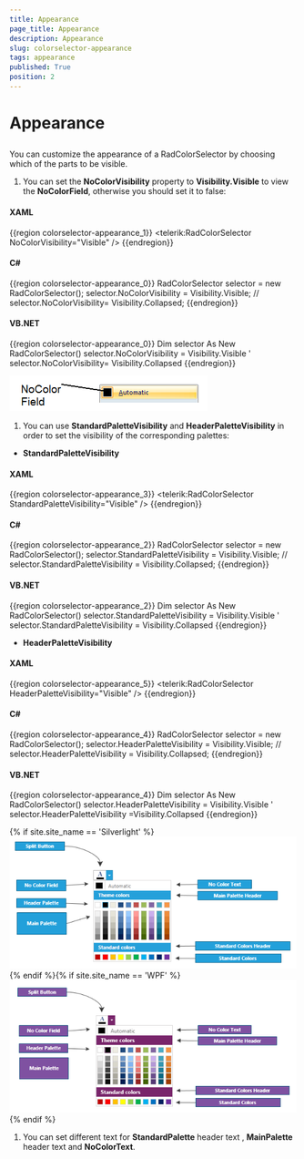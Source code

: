 ```yaml
---
title: Appearance
page_title: Appearance
description: Appearance
slug: colorselector-appearance
tags: appearance
published: True
position: 2
---
```


# Appearance



## 

You can customize the appearance of a RadColorSelector by choosing which of the parts to be visible.
				

1. You can set the __NoColorVisibility__ property to __Visibility.Visible__ to view the __NoColorField__, otherwise you should set it to false:
						

#### __XAML__

{{region colorselector-appearance_1}}
	        <telerik:RadColorSelector NoColorVisibility="Visible" />
	{{endregion}}



#### __C#__

{{region colorselector-appearance_0}}
	RadColorSelector selector = new RadColorSelector();
	selector.NoColorVisibility = Visibility.Visible;
	// selector.NoColorVisibility= Visibility.Collapsed;
	{{endregion}}



#### __VB.NET__

{{region colorselector-appearance_0}}
		Dim selector As New RadColorSelector()
		selector.NoColorVisibility = Visibility.Visible
		' selector.NoColorVisibility= Visibility.Collapsed
	{{endregion}}

![No Color Field](images/NoColorField.png)

1. You can use __StandardPaletteVisibility__ and __HeaderPaletteVisibility__ in order to set the visibility of the corresponding palettes:
						

* __StandardPaletteVisibility__

#### __XAML__

{{region colorselector-appearance_3}}
	        <telerik:RadColorSelector StandardPaletteVisibility="Visible" />
	{{endregion}}



#### __C#__

{{region colorselector-appearance_2}}
	RadColorSelector selector = new RadColorSelector();
	selector.StandardPaletteVisibility = Visibility.Visible;
	// selector.StandardPaletteVisibility = Visibility.Collapsed;
	{{endregion}}



#### __VB.NET__

{{region colorselector-appearance_2}}
		Dim selector As New RadColorSelector()
		selector.StandardPaletteVisibility = Visibility.Visible
		' selector.StandardPaletteVisibility = Visibility.Collapsed
	{{endregion}}


* __HeaderPaletteVisibility__

#### __XAML__

{{region colorselector-appearance_5}}
	        <telerik:RadColorSelector HeaderPaletteVisibility="Visible" />
	{{endregion}}



#### __C#__

{{region colorselector-appearance_4}}
	RadColorSelector selector = new RadColorSelector();
	selector.HeaderPaletteVisibility = Visibility.Visible;
	// selector.HeaderPaletteVisibility = Visibility.Collapsed;
	{{endregion}}



#### __VB.NET__

{{region colorselector-appearance_4}}
		Dim selector As New RadColorSelector()
		selector.HeaderPaletteVisibility = Visibility.Visible
		' selector.HeaderPaletteVisibility =Visibility.Collapsed
	{{endregion}}
    
{% if site.site_name == 'Silverlight' %}![Color Picker StructureSL](images/ColorPickerStructureSL.png){% endif %}{% if site.site_name == 'WPF' %}![Color Picker StructureWPF](images/ColorPickerStructureWPF.png){% endif %}

1. You can set different text for __StandardPalette__ header text , __MainPalette__ header text and __NoColorText__.
						
